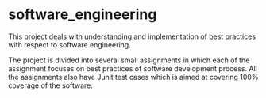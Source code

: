 # software_engineering
This project deals with understanding and implementation of best practices with respect to software engineering.

The project is divided into several small assignments in which each of the assignment focuses on best practices of software development process. All the assignments also have Junit test cases which is aimed at covering 100% coverage of the software.
